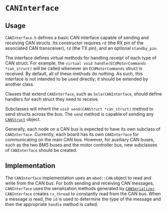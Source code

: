 # `CANInterface`

## Usage

`CANInterface.h` defines a basic CAN interface capable of sending and receiving CAN structs. Its constructor requires `rd` (the RX pin of the associated CAN transceiver), `td` (the TX pin), and an optional `standby_pin`.

The interface defines virtual methods for handling receipt of each type of CAN struct. For example, the `virtual void handle(ECUMotorCommands *can_struct)` will be called whenever an `ECUMotorCommands` struct is received. By default, all of these methods do nothing. As such, this interface is not intended to be used directly; it should be extended by another class. 

Classes that extend `CANInterface`, such as `SolarCANInterface`, should define handlers for each struct they need to receive. 

Subclasses will inherit the `void send(CANStruct *can_struct)` method to send structs across the bus. The `send` method is capable of sending any [`CANStruct`](../CANStructs/README.md) object. 

Generally, each node on a CAN bus is expected to have its own subclass of `CANInterface`. Currently, each board has its own `CANInterface` for communicating on the main CAN bus. However, for auxiliary CAN buses, such as the two BMS buses and the motor controller bus, new subclasses of `CANInterface` should be created. 

## Implementation

The `CANInterface` implementation uses an `mbed::CAN` object to read and write from the CAN bus. For both sending and receiving CAN messages, `CANInterface` uses the serialization methods generated by [`CANSerializer`](../CANSerializer/README.md). `CANInterface` creates `rx_thread` to constantly read from the CAN bus. When a message is read, the `id` is used to determine the type of the message and then the appropriate `handle` method is called. 
